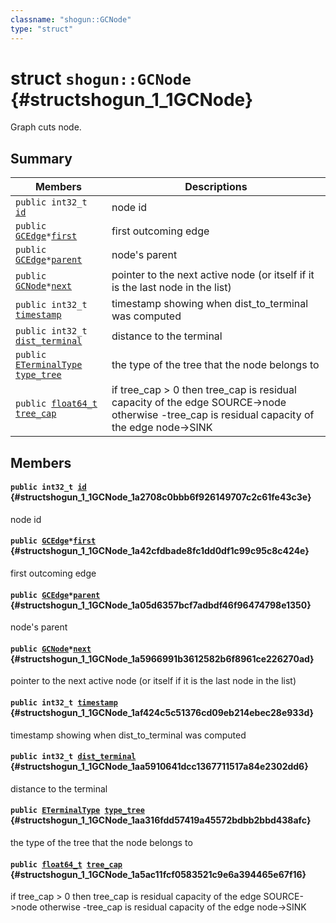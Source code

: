 ```yaml
---
classname: "shogun::GCNode"
type: "struct"
---
```


# struct `shogun::GCNode` {#structshogun_1_1GCNode}

Graph cuts node.

## Summary

 Members                        | Descriptions
--------------------------------|---------------------------------------------
`public int32_t `[`id`](#structshogun_1_1GCNode_1a2708c0bbb6f926149707c2c61fe43c3e) | node id
`public `[`GCEdge`](#structshogun_1_1GCEdge)` * `[`first`](#structshogun_1_1GCNode_1a42cfdbade8fc1dd0df1c99c95c8c424e) | first outcoming edge
`public `[`GCEdge`](#structshogun_1_1GCEdge)` * `[`parent`](#structshogun_1_1GCNode_1a05d6357bcf7adbdf46f96474798e1350) | node's parent
`public `[`GCNode`](#structshogun_1_1GCNode)` * `[`next`](#structshogun_1_1GCNode_1a5966991b3612582b6f8961ce226270ad) | pointer to the next active node (or itself if it is the last node in the list)
`public int32_t `[`timestamp`](#structshogun_1_1GCNode_1af424c5c51376cd09eb214ebec28e933d) | timestamp showing when dist_to_terminal was computed
`public int32_t `[`dist_terminal`](#structshogun_1_1GCNode_1aa5910641dcc1367711517a84e2302dd6) | distance to the terminal
`public `[`ETerminalType`](#namespaceshogun_1aed1bf962e9ccb8a673943d0880920d24)` `[`type_tree`](#structshogun_1_1GCNode_1aa316fdd57419a45572bdbb2bbd438afc) | the type of the tree that the node belongs to
`public `[`float64_t`](#common_8h_1ac55f3ae81b5bc9053760baacf57e47f4)` `[`tree_cap`](#structshogun_1_1GCNode_1a5ac11fcf0583521c9e6a394465e67f16) | if tree_cap > 0 then tree_cap is residual capacity of the edge SOURCE->node otherwise -tree_cap is residual capacity of the edge node->SINK

## Members

#### `public int32_t `[`id`](#structshogun_1_1GCNode_1a2708c0bbb6f926149707c2c61fe43c3e) {#structshogun_1_1GCNode_1a2708c0bbb6f926149707c2c61fe43c3e}

node id

#### `public `[`GCEdge`](#structshogun_1_1GCEdge)` * `[`first`](#structshogun_1_1GCNode_1a42cfdbade8fc1dd0df1c99c95c8c424e) {#structshogun_1_1GCNode_1a42cfdbade8fc1dd0df1c99c95c8c424e}

first outcoming edge

#### `public `[`GCEdge`](#structshogun_1_1GCEdge)` * `[`parent`](#structshogun_1_1GCNode_1a05d6357bcf7adbdf46f96474798e1350) {#structshogun_1_1GCNode_1a05d6357bcf7adbdf46f96474798e1350}

node's parent

#### `public `[`GCNode`](#structshogun_1_1GCNode)` * `[`next`](#structshogun_1_1GCNode_1a5966991b3612582b6f8961ce226270ad) {#structshogun_1_1GCNode_1a5966991b3612582b6f8961ce226270ad}

pointer to the next active node (or itself if it is the last node in the list)

#### `public int32_t `[`timestamp`](#structshogun_1_1GCNode_1af424c5c51376cd09eb214ebec28e933d) {#structshogun_1_1GCNode_1af424c5c51376cd09eb214ebec28e933d}

timestamp showing when dist_to_terminal was computed

#### `public int32_t `[`dist_terminal`](#structshogun_1_1GCNode_1aa5910641dcc1367711517a84e2302dd6) {#structshogun_1_1GCNode_1aa5910641dcc1367711517a84e2302dd6}

distance to the terminal

#### `public `[`ETerminalType`](#namespaceshogun_1aed1bf962e9ccb8a673943d0880920d24)` `[`type_tree`](#structshogun_1_1GCNode_1aa316fdd57419a45572bdbb2bbd438afc) {#structshogun_1_1GCNode_1aa316fdd57419a45572bdbb2bbd438afc}

the type of the tree that the node belongs to

#### `public `[`float64_t`](#common_8h_1ac55f3ae81b5bc9053760baacf57e47f4)` `[`tree_cap`](#structshogun_1_1GCNode_1a5ac11fcf0583521c9e6a394465e67f16) {#structshogun_1_1GCNode_1a5ac11fcf0583521c9e6a394465e67f16}

if tree_cap > 0 then tree_cap is residual capacity of the edge SOURCE->node otherwise -tree_cap is residual capacity of the edge node->SINK

